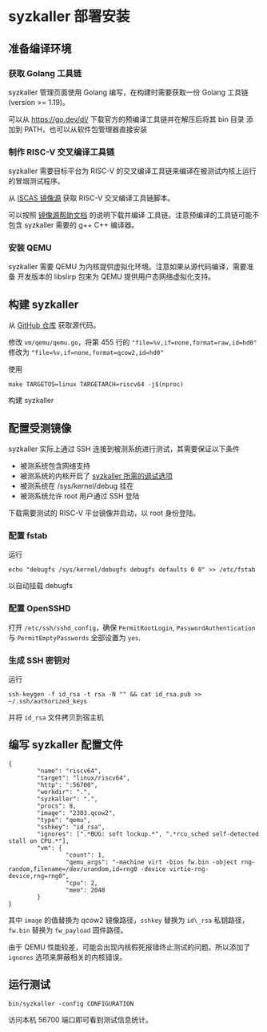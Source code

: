 # syzkaller 部署安装

## 准备编译环境

### 获取 Golang 工具链

syzkaller 管理页面使用 Golang 编写，在构建时需要获取一份 Golang 工具链
(version >= 1.19)。

可以从 https://go.dev/dl/ 下载官方的预编译工具链并在解压后将其 bin 目录
添加到 PATH，也可以从软件包管理器直接安装

### 制作 RISC-V 交叉编译工具链

syzkaller 需要目标平台为 RISC-V 的交叉编译工具链来编译在被测试内核上运行
的冒烟测试程序。

从 [ISCAS 镜像源](https://mirror.iscas.ac.cn/riscv-toolchains/git/riscv-collab/riscv-gnu-toolchain)
获取 RISC-V 交叉编译工具链脚本。

可以按照 [镜像源帮助文档](https://help.mirrors.cernet.edu.cn/riscv-toolchains/) 的说明下载并编译
工具链。注意预编译的工具链可能不包含 syzkaller 需要的 g++ C++ 编译器。

### 安装 QEMU

syzkaller 需要 QEMU 为内核提供虚拟化环境。注意如果从源代码编译，需要准备
开发版本的 libslirp 包来为 QEMU 提供用户态网络虚拟化支持。

## 构建 syzkaller

从 [GitHub 仓库](https://github.com/google/syzkaller) 获取源代码。

修改 `vm/qemu/qemu.go`，将第 455 行的 `"file=%v,if=none,format=raw,id=hd0"` 修改为
`"file=%v,if=none,format=qcow2,id=hd0"`

使用

```
make TARGETOS=linux TARGETARCH=riscv64 -j$(nproc)
```

构建 syzkaller

## 配置受测镜像

syzkaller 实际上通过 SSH 连接到被测系统进行测试，其需要保证以下条件

- 被测系统包含网络支持
- 被测系统的内核开启了 [syzkaller 所需的调试选项](https://github.com/google/syzkaller/blob/master/docs/linux/kernel_configs.md)
- 被测系统在 /sys/kernel/debug 挂在
- 被测系统允许 root 用户通过 SSH 登陆

下载需要测试的 RISC-V 平台镜像并启动，以 root 身份登陆。

### 配置 fstab

运行
```
echo "debugfs /sys/kernel/debugfs debugfs defaults 0 0" >> /etc/fstab
```

以自动挂载 debugfs

### 配置 OpenSSHD

打开 `/etc/ssh/sshd_config`，确保 `PermitRootLogin`, `PasswordAuthentication`
与 `PermitEmptyPasswords` 全部设置为 `yes`.

### 生成 SSH 密钥对

运行
```
ssh-keygen -f id_rsa -t rsa -N "" && cat id_rsa.pub >> ~/.ssh/authorized_keys
```
并将 `id_rsa` 文件拷贝到宿主机

## 编写 syzkaller 配置文件

```
{
        "name": "riscv64",
        "target": "linux/riscv64",
        "http": ":56700",
        "workdir": ".",
        "syzkaller": ".",
        "procs": 8,
        "image": "2303.qcow2",
        "type": "qemu",
        "sshkey": "id_rsa",
        "ignores": [".*BUG: soft lockup.*", ".*rcu_sched self-detected stall on CPU.*"],
        "vm": {
                "count": 1,
                "qemu_args": "-machine virt -bios fw.bin -object rng-random,filename=/dev/urandom,id=rng0 -device virtio-rng-device,rng=rng0",
                "cpu": 2,
                "mem": 2048
        }
}
```

其中 `image` 的值替换为 qcow2 镜像路径，`sshkey` 替换为 `id\_rsa` 私钥路径，
`fw.bin` 替换为 `fw_payload` 固件路径。

由于 QEMU 性能较差，可能会出现内核假死报错终止测试的问题。所以添加了
`ignores` 选项来屏蔽相关的内核错误。

## 运行测试

```
bin/syzkaller -config CONFIGURATION
```

访问本机 56700 端口即可看到测试信息统计。
